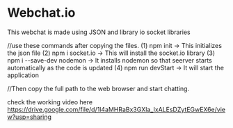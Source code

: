 # Webchat.io
This webchat is made using JSON and library io socket libraries

//use these commands after copying the files. (1) npm init -> This initializes the json file (2) npm i socket.io -> This will install the socket.io library (3) npm i --save-dev nodemon -> lt installs nodemon so that seerver starts automatically as the code is updated (4) npm run devStart -> It will start the application

//Then copy the full path to the web browser and start chatting.

check the working video here https://drive.google.com/file/d/1l4aMHRaBx3GXla_IxALEsDZytEGwEX6e/view?usp=sharing

